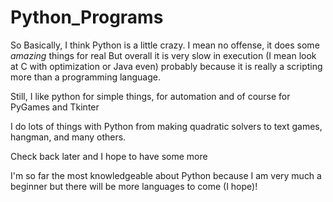 Python_Programs
===============
So Basically, I think Python is a little crazy. 
I mean no offense, it does some *amazing* things for real
But overall it is very slow in execution (I mean look at 
C with optimization or Java even) probably because
it is really a scripting more than a programming
language. 

Still, I like python for simple things, 
for automation and of course for PyGames and Tkinter

I do lots of things with Python from making quadratic solvers
to text games, hangman, and many others.

Check back later and I hope to have some more

I'm so far the most knowledgeable about Python because 
I am very much a beginner but there will be more
languages to come (I hope)!
